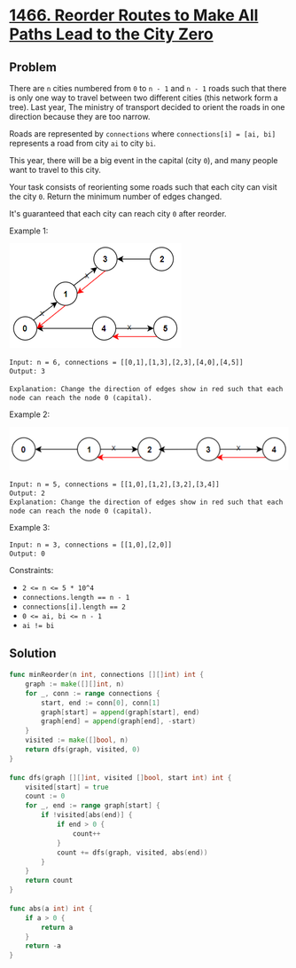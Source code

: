 # [1466. Reorder Routes to Make All Paths Lead to the City Zero](https://leetcode.com/problems/reorder-routes-to-make-all-paths-lead-to-the-city-zero/)

## Problem

There are `n` cities numbered from `0` to `n - 1` and `n - 1` roads such that there is only one way to travel between two different cities (this network form a tree). Last year, The ministry of transport decided to orient the roads in one direction because they are too narrow.

Roads are represented by `connections` where `connections[i] = [ai, bi]` represents a road from city `ai` to city `bi`.

This year, there will be a big event in the capital (city `0`), and many people want to travel to this city.

Your task consists of reorienting some roads such that each city can visit the city `0`. Return the minimum number of edges changed.

It's guaranteed that each city can reach city `0` after reorder.

Example 1:

![alt text](image.png)

```
Input: n = 6, connections = [[0,1],[1,3],[2,3],[4,0],[4,5]]
Output: 3

Explanation: Change the direction of edges show in red such that each node can reach the node 0 (capital).
```

Example 2:

![alt text](image-1.png)

```
Input: n = 5, connections = [[1,0],[1,2],[3,2],[3,4]]
Output: 2
Explanation: Change the direction of edges show in red such that each node can reach the node 0 (capital).
```

Example 3:

```
Input: n = 3, connections = [[1,0],[2,0]]
Output: 0
```
 

Constraints:

- `2 <= n <= 5 * 10^4`
- `connections.length == n - 1`
- `connections[i].length == 2`
- `0 <= ai, bi <= n - 1`
- `ai != bi`

## Solution

```go
func minReorder(n int, connections [][]int) int {
    graph := make([][]int, n)
    for _, conn := range connections {
        start, end := conn[0], conn[1]
        graph[start] = append(graph[start], end)
        graph[end] = append(graph[end], -start)
    }
    visited := make([]bool, n)
    return dfs(graph, visited, 0)
}

func dfs(graph [][]int, visited []bool, start int) int {
    visited[start] = true
    count := 0
    for _, end := range graph[start] {
        if !visited[abs(end)] {
            if end > 0 {
                count++
            }
            count += dfs(graph, visited, abs(end))
        }
    }
    return count
}

func abs(a int) int {
    if a > 0 {
        return a
    }
    return -a
}
```